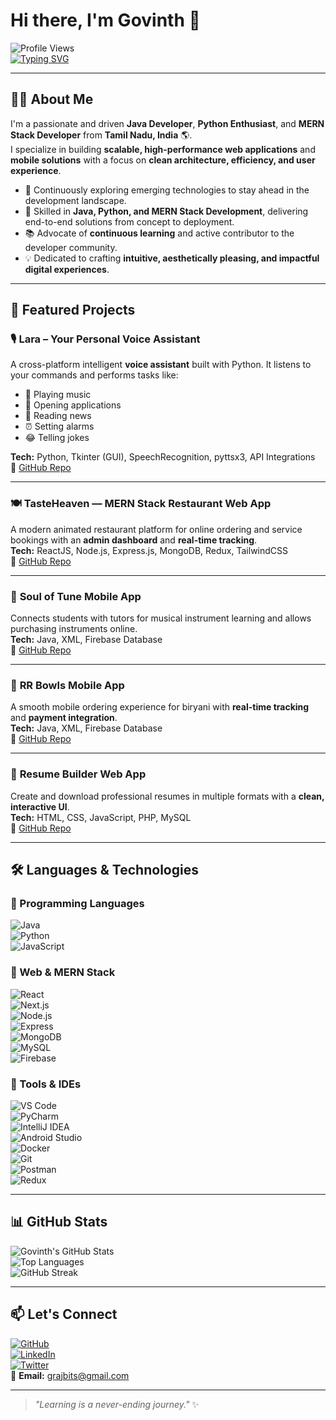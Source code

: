 # Hi there, I'm Govinth 👋

![Profile Views](https://komarev.com/ghpvc/?username=Gokulraj-max&color=blue)  
[![Typing SVG](https://readme-typing-svg.herokuapp.com?color=%23F70000&size=22&center=true&vCenter=true&width=600&lines=Java+Developer;Python+Developer;MERN+Stack+Developer;Full+Stack+Web+Developer;Tech+Explorer+%F0%9F%9A%80)](https://git.io/typing-svg)

---

## 👨‍💻 About Me  
I'm a passionate and driven **Java Developer**, **Python Enthusiast**, and **MERN Stack Developer** from **Tamil Nadu, India** 🌎.  
I specialize in building **scalable, high-performance web applications** and **mobile solutions** with a focus on **clean architecture, efficiency, and user experience**.  

- 🚀 Continuously exploring emerging technologies to stay ahead in the development landscape.  
- 🔧 Skilled in **Java, Python, and MERN Stack Development**, delivering end-to-end solutions from concept to deployment.  
- 📚 Advocate of **continuous learning** and active contributor to the developer community.  
- 💡 Dedicated to crafting **intuitive, aesthetically pleasing, and impactful digital experiences**.  

---

## 🚀 Featured Projects  

### 🎙 **Lara – Your Personal Voice Assistant**  
A cross-platform intelligent **voice assistant** built with Python. It listens to your commands and performs tasks like:  
- 🎵 Playing music  
- 📂 Opening applications  
- 📖 Reading news  
- ⏰ Setting alarms  
- 😂 Telling jokes  

**Tech:** Python, Tkinter (GUI), SpeechRecognition, pyttsx3, API Integrations  
🔗 [GitHub Repo](https://github.com/Gokulraj-max/Lara_Voice_Assistant)  

---

### 🍽️ **TasteHeaven** — MERN Stack Restaurant Web App  
A modern animated restaurant platform for online ordering and service bookings with an **admin dashboard** and **real-time tracking**.  
**Tech:** ReactJS, Node.js, Express.js, MongoDB, Redux, TailwindCSS  
🔗 [GitHub Repo](https://github.com/Gokulraj-max/Taste-Heaven)  

---

### 🎵 **Soul of Tune Mobile App**  
Connects students with tutors for musical instrument learning and allows purchasing instruments online.  
**Tech:** Java, XML, Firebase Database  
🔗 [GitHub Repo](https://github.com/Gokulraj-max/Soul_of_Music)  

---

### 🍛 **RR Bowls Mobile App**  
A smooth mobile ordering experience for biryani with **real-time tracking** and **payment integration**.  
**Tech:** Java, XML, Firebase Database  
🔗 [GitHub Repo](https://github.com/Gokulraj-max/RR_Bowls)  

---

### 📝 **Resume Builder Web App**  
Create and download professional resumes in multiple formats with a **clean, interactive UI**.  
**Tech:** HTML, CSS, JavaScript, PHP, MySQL  
🔗 [GitHub Repo](https://github.com/Gokulraj-max/Resume_Builder)  

---

## 🛠 Languages & Technologies  

### 🔹 Programming Languages  
![Java](https://img.shields.io/badge/Java-007396?logo=java&logoColor=fff&style=for-the-badge)  
![Python](https://img.shields.io/badge/Python-3776AB?logo=python&logoColor=fff&style=for-the-badge)  
![JavaScript](https://img.shields.io/badge/JavaScript-F7DF1E?logo=javascript&logoColor=000&style=for-the-badge)  

### 🔹 Web & MERN Stack  
![React](https://img.shields.io/badge/React-20232a?logo=react&logoColor=61dafb&style=for-the-badge)  
![Next.js](https://img.shields.io/badge/Next.js-000?logo=next.js&logoColor=fff&style=for-the-badge)  
![Node.js](https://img.shields.io/badge/Node.js-339933?logo=node.js&logoColor=fff&style=for-the-badge)  
![Express](https://img.shields.io/badge/Express-000?logo=express&logoColor=fff&style=for-the-badge)  
![MongoDB](https://img.shields.io/badge/MongoDB-4ea94b?logo=mongodb&logoColor=fff&style=for-the-badge)  
![MySQL](https://img.shields.io/badge/MySQL-4479A1?logo=mysql&logoColor=fff&style=for-the-badge)  
![Firebase](https://img.shields.io/badge/Firebase-ffca28?logo=firebase&logoColor=000&style=for-the-badge)  

### 🔹 Tools & IDEs  
![VS Code](https://img.shields.io/badge/VS%20Code-007ACC?logo=visual-studio-code&logoColor=fff&style=for-the-badge)  
![PyCharm](https://img.shields.io/badge/PyCharm-21D789?logo=pycharm&logoColor=fff&style=for-the-badge)  
![IntelliJ IDEA](https://img.shields.io/badge/IntelliJ%20IDEA-000000?logo=intellij-idea&logoColor=fff&style=for-the-badge)  
![Android Studio](https://img.shields.io/badge/Android%20Studio-3DDC84?logo=android-studio&logoColor=fff&style=for-the-badge)  
![Docker](https://img.shields.io/badge/Docker-2496ed?logo=docker&logoColor=fff&style=for-the-badge)  
![Git](https://img.shields.io/badge/Git-F05032?logo=git&logoColor=fff&style=for-the-badge)  
![Postman](https://img.shields.io/badge/Postman-FF6C37?logo=postman&logoColor=fff&style=for-the-badge)  
![Redux](https://img.shields.io/badge/Redux-764ABC?logo=redux&logoColor=fff&style=for-the-badge)  

---

## 📊 GitHub Stats  

![Govinth's GitHub Stats](https://github-readme-stats.vercel.app/api?username=Gokulraj-max&show_icons=true&theme=radical)  
![Top Languages](https://github-readme-stats.vercel.app/api/top-langs/?username=Gokulraj-max&layout=compact&theme=radical&langs_count=8&hide=php,css)  
![GitHub Streak](https://github-readme-streak-stats.herokuapp.com/?user=Gokulraj-max&theme=radical)  

---

## 📫 Let's Connect  
[![GitHub](https://img.shields.io/badge/GitHub-000?logo=github&style=for-the-badge)](https://github.com/Gokulraj-max)  
[![LinkedIn](https://img.shields.io/badge/LinkedIn-0077B5?logo=linkedin&style=for-the-badge)](https://www.linkedin.com/in/govindh-sde/)  
[![Twitter](https://img.shields.io/badge/Twitter-1DA1F2?logo=twitter&style=for-the-badge)](https://x.com/grajbits)  
📧 **Email:** [grajbits@gmail.com](mailto:grajbits@gmail.com)  

---

> _"Learning is a never-ending journey."_ ✨
